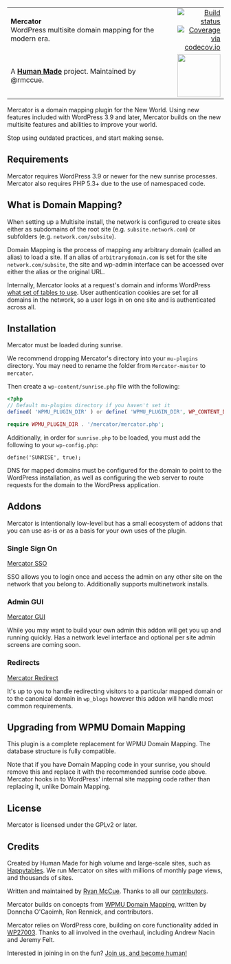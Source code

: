 <table width="100%">
	<tr>
		<td align="left" width="70">
			<strong>Mercator</strong><br />
			WordPress multisite domain mapping for the modern era.
		</td>
		<td align="right" width="20%">
			<a href="https://travis-ci.org/humanmade/Mercator">
				<img src="https://travis-ci.org/humanmade/Mercator.svg?branch=master" alt="Build status">
			</a>
			<a href="http://codecov.io/github/humanmade/Mercator?branch=master">
				<img src="http://codecov.io/github/humanmade/Mercator/coverage.svg?branch=master" alt="Coverage via codecov.io" />
			</a>
		</td>
	</tr>
	<tr>
		<td>
			A <strong><a href="https://hmn.md/">Human Made</a></strong> project. Maintained by @rmccue.
		</td>
		<td align="center">
			<img src="https://hmn.md/content/themes/hmnmd/assets/images/hm-logo.svg" width="100" />
		</td>
	</tr>
</table>

Mercator is a domain mapping plugin for the New World. Using new features
included with WordPress 3.9 and later, Mercator builds on the new multisite
features and abilities to improve your world.

Stop using outdated practices, and start making sense.

## Requirements
Mercator requires WordPress 3.9 or newer for the new sunrise processes. Mercator
also requires PHP 5.3+ due to the use of namespaced code.

## What is Domain Mapping?
When setting up a Multisite install, the network is configured to create sites either as subdomains of the root site (e.g. `subsite.network.com`) or subfolders (e.g. `network.com/subsite`).

Domain Mapping is the process of mapping any arbitrary domain (called an alias) to load a site. If an alias of `arbitrarydomain.com` is set for the site `network.com/subsite`, the site and wp-admin interface can be accessed over either the alias or the original URL.

Internally, Mercator looks at a request's domain and informs WordPress [what set of tables to use](https://www.youtube.com/watch?t=249&v=3evwb1SiaBY#t=5m42s). User authentication cookies are set for all domains in the network, so a user logs in on one site and is authenticated across all.

## Installation
Mercator must be loaded during sunrise.

We recommend dropping Mercator's directory into your `mu-plugins` directory. You may need to rename the folder from `Mercator-master` to `mercator`.

Then create a `wp-content/sunrise.php` file with the following:

```php
<?php
// Default mu-plugins directory if you haven't set it
defined( 'WPMU_PLUGIN_DIR' ) or define( 'WPMU_PLUGIN_DIR', WP_CONTENT_DIR . '/mu-plugins' );

require WPMU_PLUGIN_DIR . '/mercator/mercator.php';

```

Additionally, in order for `sunrise.php` to be loaded, you must add the following to your `wp-config.php`:

```
define('SUNRISE', true);
```

DNS for mapped domains must be configured for the domain to point to the WordPress
installation, as well as configuring the web server to route requests for the
domain to the WordPress application.

## Addons
Mercator is intentionally low-level but has a small ecosystem of addons that
you can use as-is or as a basis for your own uses of the plugin.

### Single Sign On
[Mercator SSO](https://github.com/humanmade/Mercator-SSO)

SSO allows you to login once and access the admin on any other site on
the network that you belong to. Additionally supports multinetwork installs.

### Admin GUI
[Mercator GUI](https://github.com/humanmade/Mercator-GUI)

While you may want to build your own admin this addon will get you up and
running quickly. Has a network level interface and optional per site admin
screens are coming soon.

### Redirects
[Mercator Redirect](https://github.com/humanmade/Mercator-Redirect)

It's up to you to handle redirecting visitors to a particular mapped domain
or to the canonical domain in `wp_blogs` however this addon will handle
most common requirements.

## Upgrading from WPMU Domain Mapping
This plugin is a complete replacement for WPMU Domain Mapping. The database
structure is fully compatible.

Note that if you have Domain Mapping code in your sunrise, you should remove
this and replace it with the recommended sunrise code above. Mercator hooks in
to WordPress' internal site mapping code rather than replacing it, unlike Domain
Mapping.

## License
Mercator is licensed under the GPLv2 or later.

## Credits
Created by Human Made for high volume and large-scale sites, such as [Happytables](http://happytables.com/). We run Mercator on sites with millions of monthly page views, and thousands of sites.

Written and maintained by [Ryan McCue](https://github.com/rmccue). Thanks to all our [contributors](https://github.com/humanmade/Mercator/graphs/contributors).

Mercator builds on concepts from [WPMU Domain Mapping][], written by Donncha O'Caoimh, Ron Rennick, and contributors.

Mercator relies on WordPress core, building on core functionality added in [WP27003][]. Thanks to all involved in the overhaul, including Andrew Nacin and Jeremy Felt.

[WPMU Domain Mapping]: http://wordpress.org/plugins/wordpress-mu-domain-mapping/
[WP27003]: https://core.trac.wordpress.org/ticket/27003

Interested in joining in on the fun? [Join us, and become human!](https://hmn.md/is/hiring/)
